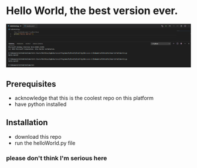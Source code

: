 # Hello World, the best version ever.

![alt text](screenshot.png)

## Prerequisites
- acknowledge that this is the coolest repo on this platform
- have python installed

## Installation
- download this repo
- run the helloWorld.py file

### please don't think I'm serious here 